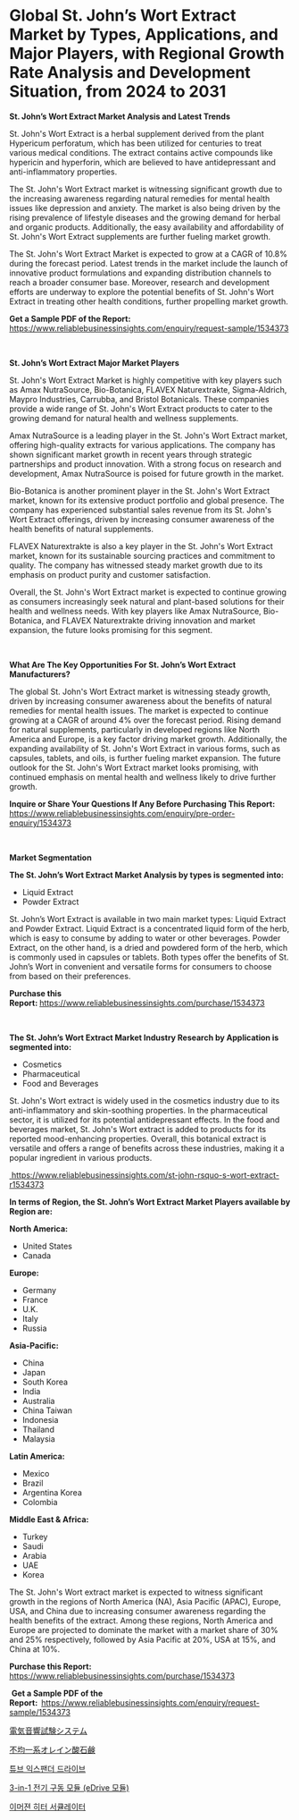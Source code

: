 <p><h1>Global St. John’s Wort Extract Market by Types, Applications, and Major Players, with Regional Growth Rate Analysis and Development Situation, from 2024 to 2031</h1></p><p><strong>St. John’s Wort Extract Market Analysis and Latest Trends</strong></p>
<p><p>St. John's Wort Extract is a herbal supplement derived from the plant Hypericum perforatum, which has been utilized for centuries to treat various medical conditions. The extract contains active compounds like hypericin and hyperforin, which are believed to have antidepressant and anti-inflammatory properties.</p><p>The St. John's Wort Extract market is witnessing significant growth due to the increasing awareness regarding natural remedies for mental health issues like depression and anxiety. The market is also being driven by the rising prevalence of lifestyle diseases and the growing demand for herbal and organic products. Additionally, the easy availability and affordability of St. John's Wort Extract supplements are further fueling market growth.</p><p>The St. John's Wort Extract Market is expected to grow at a CAGR of 10.8% during the forecast period. Latest trends in the market include the launch of innovative product formulations and expanding distribution channels to reach a broader consumer base. Moreover, research and development efforts are underway to explore the potential benefits of St. John's Wort Extract in treating other health conditions, further propelling market growth.</p></p>
<p><strong>Get a Sample PDF of the Report:&nbsp;</strong> <a href="https://www.reliablebusinessinsights.com/enquiry/request-sample/1534373">https://www.reliablebusinessinsights.com/enquiry/request-sample/1534373</a></p>
<p>&nbsp;</p>
<p><strong>St. John’s Wort Extract Major Market Players</strong></p>
<p><p>St. John's Wort Extract Market is highly competitive with key players such as Amax NutraSource, Bio-Botanica, FLAVEX Naturextrakte, Sigma-Aldrich, Maypro Industries, Carrubba, and Bristol Botanicals. These companies provide a wide range of St. John's Wort Extract products to cater to the growing demand for natural health and wellness supplements.</p><p>Amax NutraSource is a leading player in the St. John's Wort Extract market, offering high-quality extracts for various applications. The company has shown significant market growth in recent years through strategic partnerships and product innovation. With a strong focus on research and development, Amax NutraSource is poised for future growth in the market.</p><p>Bio-Botanica is another prominent player in the St. John's Wort Extract market, known for its extensive product portfolio and global presence. The company has experienced substantial sales revenue from its St. John's Wort Extract offerings, driven by increasing consumer awareness of the health benefits of natural supplements.</p><p>FLAVEX Naturextrakte is also a key player in the St. John's Wort Extract market, known for its sustainable sourcing practices and commitment to quality. The company has witnessed steady market growth due to its emphasis on product purity and customer satisfaction.</p><p>Overall, the St. John's Wort Extract market is expected to continue growing as consumers increasingly seek natural and plant-based solutions for their health and wellness needs. With key players like Amax NutraSource, Bio-Botanica, and FLAVEX Naturextrakte driving innovation and market expansion, the future looks promising for this segment.</p></p>
<p>&nbsp;</p>
<p><strong>What Are The Key Opportunities For St. John’s Wort Extract Manufacturers?</strong></p>
<p><p>The global St. John's Wort Extract market is witnessing steady growth, driven by increasing consumer awareness about the benefits of natural remedies for mental health issues. The market is expected to continue growing at a CAGR of around 4% over the forecast period. Rising demand for natural supplements, particularly in developed regions like North America and Europe, is a key factor driving market growth. Additionally, the expanding availability of St. John's Wort Extract in various forms, such as capsules, tablets, and oils, is further fueling market expansion. The future outlook for the St. John's Wort Extract market looks promising, with continued emphasis on mental health and wellness likely to drive further growth.</p></p>
<p><strong>Inquire or Share Your Questions If Any Before Purchasing This Report:</strong> <a href="https://www.reliablebusinessinsights.com/enquiry/pre-order-enquiry/1534373">https://www.reliablebusinessinsights.com/enquiry/pre-order-enquiry/1534373</a></p>
<p>&nbsp;</p>
<p><strong>Market Segmentation</strong></p>
<p><strong>The St. John’s Wort Extract Market Analysis by types is segmented into:</strong></p>
<p><ul><li>Liquid Extract</li><li>Powder Extract</li></ul></p>
<p><p>St. John’s Wort Extract is available in two main market types: Liquid Extract and Powder Extract. Liquid Extract is a concentrated liquid form of the herb, which is easy to consume by adding to water or other beverages. Powder Extract, on the other hand, is a dried and powdered form of the herb, which is commonly used in capsules or tablets. Both types offer the benefits of St. John’s Wort in convenient and versatile forms for consumers to choose from based on their preferences.</p></p>
<p><strong>Purchase this Report:&nbsp;</strong><a href="https://www.reliablebusinessinsights.com/purchase/1534373">https://www.reliablebusinessinsights.com/purchase/1534373</a></p>
<p>&nbsp;</p>
<p><strong>The St. John’s Wort Extract Market Industry Research by Application is segmented into:</strong></p>
<p><ul><li>Cosmetics</li><li>Pharmaceutical</li><li>Food and Beverages</li></ul></p>
<p><p>St. John's Wort extract is widely used in the cosmetics industry due to its anti-inflammatory and skin-soothing properties. In the pharmaceutical sector, it is utilized for its potential antidepressant effects. In the food and beverages market, St. John's Wort extract is added to products for its reported mood-enhancing properties. Overall, this botanical extract is versatile and offers a range of benefits across these industries, making it a popular ingredient in various products.</p></p>
<p><a href="https://www.reliablebusinessinsights.com/st-john-rsquo-s-wort-extract-r1534373">&nbsp;https://www.reliablebusinessinsights.com/st-john-rsquo-s-wort-extract-r1534373</a></p>
<p><strong>In terms of Region, the St. John’s Wort Extract Market Players available by Region are:</strong></p>
<p>
    <p> <strong> North America: </strong>
        <ul>
            <li>United States</li>
            <li>Canada</li>
        </ul>
        </p> 
    <p> <strong> Europe: </strong>
        <ul>
            <li>Germany</li>
            <li>France</li>
            <li>U.K.</li>
            <li>Italy</li>
            <li>Russia</li>
        </ul>
        </p> 
    <p> <strong> Asia-Pacific: </strong>
        <ul>
            <li>China</li>
            <li>Japan</li>
            <li>South Korea</li>
            <li>India</li>
            <li>Australia</li>
            <li>China Taiwan</li>
            <li>Indonesia</li>
            <li>Thailand</li>
            <li>Malaysia</li>
        </ul>
        </p> 
    <p> <strong> Latin America: </strong>
        <ul>
            <li>Mexico</li>
            <li>Brazil</li>
            <li>Argentina Korea</li>
            <li>Colombia</li>
        </ul>
        </p> 
    <p> <strong> Middle East & Africa: </strong>
        <ul>
            <li>Turkey</li>
            <li>Saudi</li>
            <li>Arabia</li>
            <li>UAE</li>
            <li>Korea</li>
        </ul>
    </p>
    </p>
<p><p>The St. John's Wort extract market is expected to witness significant growth in the regions of North America (NA), Asia Pacific (APAC), Europe, USA, and China due to increasing consumer awareness regarding the health benefits of the extract. Among these regions, North America and Europe are projected to dominate the market with a market share of 30% and 25% respectively, followed by Asia Pacific at 20%, USA at 15%, and China at 10%.</p></p>
<p><strong>Purchase this Report: </strong><a href="https://www.reliablebusinessinsights.com/purchase/1534373">https://www.reliablebusinessinsights.com/purchase/1534373</a></p>
<p>&nbsp;<strong>Get a Sample PDF of the Report:&nbsp;&nbsp;</strong><a href="https://www.reliablebusinessinsights.com/enquiry/request-sample/1534373">https://www.reliablebusinessinsights.com/enquiry/request-sample/1534373</a></p>
<p><strong></strong></p>
<p><p><a href="https://github.com/JessKilback/Market-Research-Report-List-1/blob/main/354519198209.md">電気音響試験システム</a></p><p><a href="https://medium.com/@rockcod61/%E7%95%B0%E7%A8%AE%E3%81%AE%E3%82%AA%E3%83%AC%E3%82%A4%E3%83%B3%E9%85%B8%E3%82%BD%E3%83%BC%E3%83%97%E5%B8%82%E5%A0%B4-%E7%AB%B6%E4%BA%89%E5%88%86%E6%9E%90-%E5%B8%82%E5%A0%B4%E3%81%AE%E3%83%88%E3%83%AC%E3%83%B3%E3%83%89-2031%E5%B9%B4%E3%81%BE%E3%81%A7%E3%81%AE%E4%BA%88%E6%B8%AC-5fee4eab5c75">不均一系オレイン酸石鹸</a></p><p><a href="https://github.com/anton65482023/Market-Research-Report-List-1/blob/main/607299789676.md">튜브 익스팬더 드라이브</a></p><p><a href="https://medium.com/@adrainratke34/3-in-1-%EC%A0%84%EA%B8%B0-%EA%B5%AC%EB%8F%99-%EB%AA%A8%EB%93%88-edrive-%EB%AA%A8%EB%93%88-%EC%8B%9C%EC%9E%A5-%EC%A0%90%EC%9C%A0%EC%9C%A8-%EB%B3%80%ED%99%94-%EB%B0%8F-%EC%8B%9C%EC%9E%A5-%EC%84%B1%EC%9E%A5-%EB%8F%99%ED%96%A5-2024-2031-2ac6dc60bc21">3-in-1 전기 구동 모듈 (eDrive 모듈)</a></p><p><a href="https://medium.com/@angelardelean202220221/%EC%9E%A5%EC%88%98-%ED%9E%88%ED%84%B0-%EC%88%9C%ED%99%98%EA%B8%B0-%EC%8B%9C%EC%9E%A5-%EC%A0%90%EC%9C%A0%EC%9C%A8-%EC%A7%84%ED%99%94-%EB%B0%8F-%EC%8B%9C%EC%9E%A5-%EC%84%B1%EC%9E%A5-%EC%B6%94%EC%9D%B4-2024%EB%85%84-2031%EB%85%84-99c77cff4d8f">이머젼 히터 서큘레이터</a></p></p>